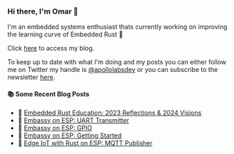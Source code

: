 ### Hi there, I'm Omar 👋

I'm an embedded systems enthusiast thats currently working on improving the learning curve of Embedded Rust 🦀

Click [here](https://apollolabsblog.hashnode.dev/) to access my blog.

To keep up to date with what I'm doing and my posts you can either follow me on Twitter my handle is [@apollolabsdev](https://twitter.com/apollolabsbin) or you can subscribe to the newsletter [here](http://subscribepage.io/apollolabsnewsletter).

<!--
**apollolabsdev/apollolabsdev** is a ✨ _special_ ✨ repository because its `README.md` (this file) appears on your GitHub profile.

Here are some ideas to get you started:

- 🔭 I’m currently working on ...
- 🌱 I’m currently learning ...
- 👯 I’m looking to collaborate on ...
- 🤔 I’m looking for help with ...
- 💬 Ask me about ...
- 📫 How to reach me: ...
- 😄 Pronouns: ...
- ⚡ Fun fact: ...
-->


#### :books: Some Recent Blog Posts
<!-- BLOGPOSTS:START -->
 - 💫 [Embedded Rust Education: 2023 Reflections &amp; 2024 Visions](https://apollolabsblog.hashnode.dev/embedded-rust-education-2023-reflections-2024-visions)
 - 🌮 [Embassy on ESP: UART Transmitter](https://apollolabsblog.hashnode.dev/embassy-on-esp-uart-transmitter)
 - 💫 [Embassy on ESP: GPIO](https://apollolabsblog.hashnode.dev/embassy-on-esp-gpio)
 - 🚀 [Embassy on ESP: Getting Started](https://apollolabsblog.hashnode.dev/embassy-on-esp-getting-started)
 - 💫 [Edge IoT with Rust on ESP: MQTT Publisher](https://apollolabsblog.hashnode.dev/edge-iot-with-rust-on-esp-mqtt-publisher)<!-- BLOGPOSTS:END -->
